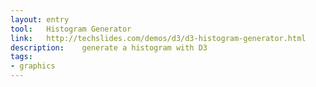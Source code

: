 ```yaml
---
layout: entry
tool:	Histogram Generator
link:	http://techslides.com/demos/d3/d3-histogram-generator.html
description:	generate a histogram with D3
tags:
- graphics
---
```

